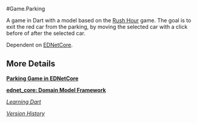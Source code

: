 #Game.Parking

A game in Dart with a model based on the
[Rush Hour](http://www.thinkfun.com/rushhour) game.
The goal is to exit the red car from the parking,
by moving the selected car with a click before of after the selected car.

Dependent on [EDNetCore](https://github.com/ednet-dev/ednet_core).

## More Details

[**Parking Game in EDNetCore**](http://goo.gl/LDhRwm)

[**ednet_core: Domain Model Framework**](http://goo.gl/Fd08zZ)

[*Learning Dart*](http://learningdart.org/) 

[*Version History*](LOG.md)


